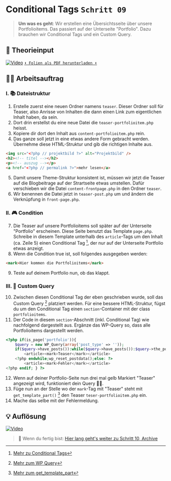 # Conditional Tags `Schritt 09`
> **Um was es geht**: 
> Wir erstellen eine Übersichtsseite über unsere Portfolioitems. 
> Das passiert auf der Unterseite "Portfolio".
> Dazu brauchen wir Conditional Tags und ein Custom Query.

## 🧠 Theorieinput 
[![Video](https://i3.ytimg.com/vi/z1XVoRSLTjw/maxresdefault.jpg)](https://www.youtube.com/watch?v=z1XVoRSLTjw)
[`⬇️ Folien als PDF herunterladen ⬇️`]()

## 🧑‍💻 Arbeitsauftrag

### I. 📚 Dateistruktur
1. Erstelle zuerst eine neuen Ordner namens `teaser`. Dieser Ordner soll für Teaser, also Anrisse von Inhalten die dann einen Link zum eigentlichen Inhalt haben, da sein.
2. Dort drin erstellst du eine neue Datei die `teaser-portfolioitem.php` heisst.
3. Kopiere dir dort den Inhalt aus `content-portfolioitem.php` rein. 
4. Das ganze soll jetzt in eine etwas andere Form gebracht werden. Übernehme diese HTML-Struktur und gib die richtigen Inhalte aus.
```html
<img src="<?php // projektbild ?>" alt="Projektbild" />
<h2><!-- titel --></h2>
<p><!-- auszug --></p>
<a href="<?php // permalink ?>">mehr lesen</a>
```
5. Damit unsere Theme-Struktur konsistent ist, müssen wir jetzt die Teaser auf die Blogbeitrage auf der Strartseite etwas umstellen. Dafür verschieben wir die Datei `content-frontpage.php` in den Ordner `teaser`.
6. Wir benennen die Datei jetzt in `teaser-post.php` um und ändern die Verknüpfung in `front-page.php`.

### II. 🎮 Condition
7. Die Teaser auf unsere Portfolioitems soll später auf der Unterseite "Portfolio" erscheinen. Diese Seite benutzt das Template `page.php`. Schreibe in diesem Template unterhalb des `article`-Tags um den Inhalt (ca. Zeile 5) einen Conditional Tag [^1], der nur auf der Unterseite Portfolio etwas anzeigt.
8. Wenn die Condition true ist, soll folgendes ausgegeben werden:
```html
<mark>Hier kommen die Portfolioitems</mark>
```
9. Teste auf deinem Portfolio nun, ob das klappt.

### III. 🔭 Custom Query
10. Zwischen diesen Conditional Tag der eben geschrieben wurde, soll das Custom Query [^2] platziert werden. Für eine bessere HTML-Struktur, fügst du um den Conditional Tag einen `section`-Container mit der class `portfolioitems`. 
11. Der Code in diesem `section`-Abschnitt (inkl. Conditional Tag) wie nachfolgend dargestellt aus. Ergänze das WP-Query so, dass alle Portfolioitems dargestellt werden.
```php
<?php if(is_page('portfolio')){
    $query = new WP_Query(array('post_type' => ''));
    if($query->have_posts()):while($query->have_posts()):$query->the_post(); ?>
        <article><mark>Teaser</mark></article>
    <?php endwhile;wp_reset_postdata();else: ?>
        <article><mark>Fehler</mark></article>
<?php endif; } ?>
```
12. Wenn auf deiner Portfolio-Seite nun drei mal gelb Markiert "Teaser" angezeigt wird, funktioniert dein Query 💃🕺. 
13. Füge nun an der Stelle wo der `mark`-Tag mit "Teaser" steht mit `get_template_part()` [^3] den Teaser `teser-portfolioitem.php` ein.
14. Mache das selbe mit der Fehlermeldung.

[^1]: [Mehr zu Conditional Tags](https://codex.wordpress.org/Conditional_Tags)
[^2]: [Mehr zum WP Query](https://developer.wordpress.org/reference/classes/wp_query/)
[^3]: [Mehr zum get_template_part](https://developer.wordpress.org/reference/functions/get_template_part/)

## 💡 Auflösung 
[![Video](https://i3.ytimg.com/vi/z1XVoRSLTjw/maxresdefault.jpg)](https://www.youtube.com/watch?v=z1XVoRSLTjw)

>  🔗 Wenn du fertig bist:
>  [Hier lang geht's weiter zu Schritt 10, Archive](/10_archive)